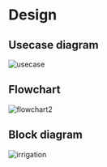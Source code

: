 # Design
## Usecase diagram
![usecase](https://user-images.githubusercontent.com/46900710/155770366-ee2bdb72-2774-478f-9227-2937691a1a10.JPG)

## Flowchart
![flowchart2](https://user-images.githubusercontent.com/46900710/155830718-fe4051ac-5f74-48bf-851c-76f6bd31e806.JPG)



## Block diagram

![irrigation](https://user-images.githubusercontent.com/46900710/155770530-6354cd86-c151-4262-b7d9-458c5cfb9d7e.JPG)


